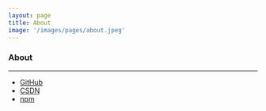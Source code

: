 ```yaml
---
layout: page
title: About
image: '/images/pages/about.jpeg'
---
```




### About

---

- [GitHub](https://github.com/AnswerAIL)
- [CSDN](https://blog.csdn.net/u010979642)
- [npm](https://www.npmjs.com/package/myjs-common)

